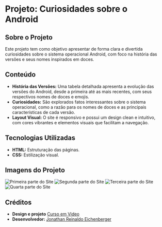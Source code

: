# Projeto: Curiosidades sobre o Android

## Sobre o Projeto
Este projeto tem como objetivo apresentar de forma clara e divertida curiosidades sobre o sistema operacional Android, com foco na história das versões e seus nomes inspirados em doces.

## Conteúdo
* **História das Versões:** Uma tabela detalhada apresenta a evolução das versões do Android, desde a primeira até as mais recentes, com seus respectivos nomes de doces e emojis.
* **Curiosidades:** São explorados fatos interessantes sobre o sistema operacional, como a razão para os nomes de doces e as principais características de cada versão.
* **Layout Visual:** O site é responsivo e possui um design clean e intuitivo, com cores vibrantes e elementos visuais que facilitam a navegação.

## Tecnologias Utilizadas
* **HTML:** Estruturação das páginas.
* **CSS:** Estilização visual.

## Imagens do Projeto
![Primeira parte do Site](projeto-android-1.jpg)
![Segunda parte do Site](projeto-android-2.jpg)
![Terceira parte do Site](projeto-android-3.jpg)
![Quarta parte do Site](projeto-android-4.jpg)

## Créditos
* **Design e projeto** [Curso em Video](https://github.com/cursoemvideo)
* **Desenvolvedor:** [Jonathan Reinaldo Eichenberger](https://www.linkedin.com/in/jonathan-eichenberger/)

